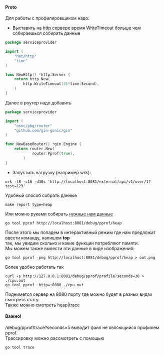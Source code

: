 #### Proto
Для работы с профилировщиком надо:
* Выставить на http сервере время WriteTimeout больше чем собираешься собирать данные
```go
package serviceprovider

import (
	"net/http"
	"time"
)

func NewHttp() *http.Server {
	return http.New(
		http.WriteTimeout(31*time.Second),
	)
}
```
Далее в роутер надо добавить
```go
package serviceprovider

import (
	"osoc/pkg/router"
	"github.com/gin-gonic/gin"
)

func NewBaseRouter() *gin.Engine {
    return router.New(
		    router.Pprof(true),
		)
}
```
* Запустить нагрузку (например wrk):
```shell
wrk -t8 -c16 -d30s 'http://localhost:8081/external/api/v1/user/1?test=123'
```
Удобный способ собрать данные
```shell
make report type=heap
```
Или можно руками собирать [нужные нам данные](https://pkg.go.dev/net/http/pprof)
```shell
go tool pprof http://localhost:8081/debug/pprof/heap
```
После этого мы попадем в интерактивный режим где нам предложат ввести команду, напишем **top**  
так, мы увидим сколько и какие функции потребляют памяти.  
Мы можем также вывести эти данные в виде изображения:
```shell
go tool pprof -png http://localhost:8081/debug/pprof/heap > out.png
```
Более удобно работать так
```shell
curl -s http://127.0.0.1:8081/debug/pprof/profile?seconds=30 > ./cpu.out
go tool pprof -http=:8080 ./cpu.out
```
Поднимется сервер на 8080 порту где можно будет в разных видах смотреть стату.  
Также можно смотреть heap|trace
#### Важно!
/debug/pprof/trace?seconds=5 выводит файл не являющийся профилем pprof.  
Трассировку можно рассмотреть с помощью
```shell
go tool trace
```